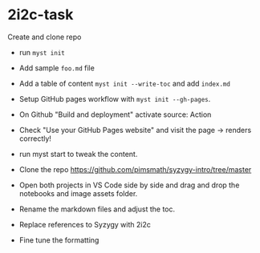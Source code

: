 # 2i2c-task


Create and clone repo

* run `myst init`
* Add sample `foo.md` file
* Add a table of content `myst init --write-toc` and add `index.md`
* Setup GitHub pages workflow with `myst init --gh-pages`.
* On Github "Build and deployment" activate source: Action
* Check "Use your GitHub Pages website" and visit the page -> renders correctly!

* run myst start to tweak the content.
* Clone the repo https://github.com/pimsmath/syzygy-intro/tree/master
* Open both projects in VS Code side by side and drag and drop the notebooks and image assets folder.
* Rename the markdown files and adjust the toc.
* Replace references to Syzygy with 2i2c
* Fine tune the formatting
